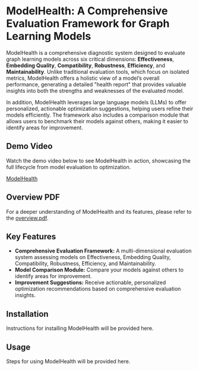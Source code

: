 # ModelHealth: A Comprehensive Evaluation Framework for Graph Learning Models

ModelHealth is a comprehensive diagnostic system designed to evaluate graph learning models across six critical dimensions: **Effectiveness**, **Embedding Quality**, **Compatibility**, **Robustness**, **Efficiency**, and **Maintainability**. Unlike traditional evaluation tools, which focus on isolated metrics, ModelHealth offers a holistic view of a model’s overall performance, generating a detailed "health report" that provides valuable insights into both the strengths and weaknesses of the evaluated model.

In addition, ModelHealth leverages large language models (LLMs) to offer personalized, actionable optimization suggestions, helping users refine their models efficiently. The framework also includes a comparison module that allows users to benchmark their models against others, making it easier to identify areas for improvement.

## Demo Video

Watch the demo video below to see ModelHealth in action, showcasing the full lifecycle from model evaluation to optimization.

[ModelHealth](https://youtu.be/myWEIeMwBIw)

## Overview PDF

For a deeper understanding of ModelHealth and its features, please refer to the [overview.pdf](./overview.png).

## Key Features
- **Comprehensive Evaluation Framework:** A multi-dimensional evaluation system assessing models on Effectiveness, Embedding Quality, Compatibility, Robustness, Efficiency, and Maintainability.
- **Model Comparison Module:** Compare your models against others to identify areas for improvement.
- **Improvement Suggestions:** Receive actionable, personalized optimization recommendations based on comprehensive evaluation insights.

## Installation

Instructions for installing ModelHealth will be provided here.

## Usage

Steps for using ModelHealth will be provided here.
